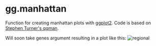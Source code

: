 # gg.manhattan
Function for creating manhattan plots with [ggplot2](https://github.com/hadley/ggplot2). Code is based on [Stephen Turner's qqman](https://github.com/stephenturner/qqman).

Will soon take genes argument resulting in a plot like this:
![regional]()






